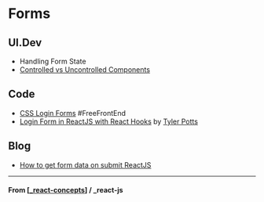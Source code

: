 # Forms

## UI.Dev

- Handling Form State
- [Controlled vs Uncontrolled Components](https://platform.ui.dev/courses/786054/lectures/14271602)

## Code

- [CSS Login Forms](https://freefrontend.com/css-login-forms/) #FreeFrontEnd
- [Login Form in ReactJS with React Hooks](youtube.com/watch?v=91qEdc6dSUs) by [Tyler Potts](https://www.youtube.com/channel/UCBBGM84ZOs7z5jpTQAaZ_Hg)

## Blog

- [How to get form data on submit ReactJS](https://linguinecode.com/post/how-to-get-form-data-on-submit-in-reactjs)

---

#### **From** [[_react-concepts]] / \_react-js

[//begin]: # "Autogenerated link references for markdown compatibility"
[_react-concepts]: _react-concepts "React Concepts"
[//end]: # "Autogenerated link references"
